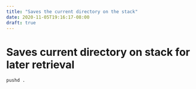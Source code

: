 ```yaml
---
title: "Saves the current directory on the stack"
date: 2020-11-05T19:16:17-08:00
draft: true
---
```


# Saves current directory on stack for later retrieval

```
pushd .
```
